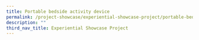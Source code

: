 ```yaml
---
title: Portable bedside activity device
permalink: /project-showcase/experiential-showcase-project/portable-bedside-activity-device/
description: ""
third_nav_title: Experiential Showcase Project
---
```

